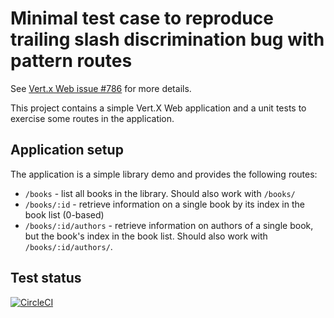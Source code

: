 # Minimal test case to reproduce trailing slash discrimination bug with pattern routes

See [Vert.x Web issue #786](https://github.com/vert-x3/vertx-web/issues/786) for more details.

This project contains a simple Vert.X Web application and a unit tests to exercise some routes in the application.

## Application setup

The application is a simple library demo and provides the following routes:

 * `/books` - list all books in the library. Should also work with `/books/`
 * `/books/:id` - retrieve information on a single book by its index in the book list (0-based)
 * `/books/:id/authors` - retrieve information on authors of a single book, but the book's index
     in the book list. Should also work with `/books/:id/authors/`.

## Test status

[![CircleCI](https://circleci.com/gh/guss77/vertx-web-bug-786.svg?style=svg)](https://circleci.com/gh/guss77/vertx-web-bug-786)
